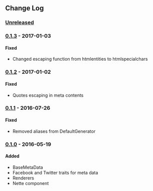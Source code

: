 ## Change Log

### [Unreleased][unreleased]

### [0.1.3] - 2017-01-03
#### Fixed
- Changed escaping function from htmlentities to htmlspecialchars

### [0.1.2] - 2017-01-02
#### Fixed
- Quotes escaping in meta contents

### [0.1.1] - 2016-07-26
#### Fixed
- Removed aliases from DefaultGenerator

### [0.1.0] - 2016-05-19
#### Added
- BaseMetaData
- Facebook and Twitter traits for meta data
- Renderers
- Nette component

[unreleased]: https://github.com/lulco/seo-helper/compare/0.1.3...HEAD
[0.1.3]: https://github.com/lulco/seo-helper/compare/0.1.2...0.1.3
[0.1.2]: https://github.com/lulco/seo-helper/compare/0.1.1...0.1.2
[0.1.1]: https://github.com/lulco/seo-helper/compare/0.1.0...0.1.1
[0.1.0]: https://github.com/lulco/seo-helper/compare/0.0.0...0.1.0
